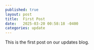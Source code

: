```yaml
---
published: true
layout: post
title:  First Post
date:   2025-03-20 00:58:18 -0400
categories: update
---
```

This is the first post on our updates blog.
